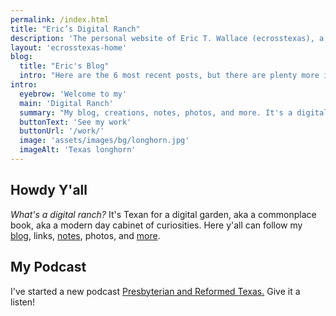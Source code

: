 ```yaml
---
permalink: /index.html
title: "Eric’s Digital Ranch"
description: 'The personal website of Eric T. Wallace (ecrosstexas), a digital rancher in Plano, Texas.'
layout: 'ecrosstexas-home'
blog:
  title: "Eric's Blog"
  intro: "Here are the 6 most recent posts, but there are plenty more in the archives."
intro:
  eyebrow: 'Welcome to my'
  main: 'Digital Ranch'
  summary: "My blog, creations, notes, photos, and more. It's a digital garden, a commonplace book, a modern day cabinet of curiosities."
  buttonText: 'See my work'
  buttonUrl: '/work/'
  image: 'assets/images/bg/longhorn.jpg'
  imageAlt: 'Texas longhorn'
---
```


## Howdy Y'all

_What's a digital ranch?_ It's Texan for a digital garden, aka a commonplace book, aka a modern day cabinet of curiosities. Here y'all can follow my [blog](/blog/), links, [notes](/notes/), photos, and <a href="/sitemap/" alt="ecrosstexas.com sitemap">more</a>.

## My Podcast

I've started a new podcast [Presbyterian and Reformed Texas.](https://www.reformedtexas.com/)  Give it a listen!
